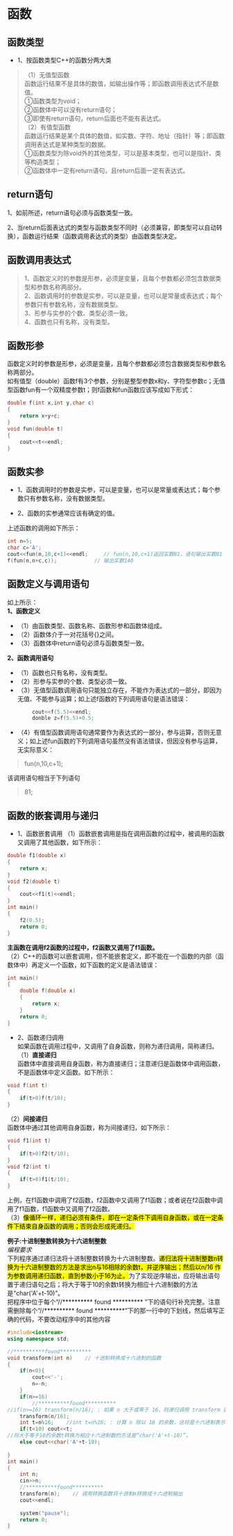 # 函数

## 函数类型
- 1、按函数类型C++的函数分两大类
>（1）无值型函数  
函数运行结果不是具体的数值，如输出操作等；即函数调用表达式不是数值。  
①函数类型为void；  
②函数体中可以没有return语句；  
③即使有return语句，return后面也不能有表达式。  
（2）有值型函数  
函数运行结果是某个具体的数值，如实数、字符、地址（指针）等；即函数调用表达式是某种类型的数据。  
①函数类型为除void外的其他类型，可以是基本类型，也可以是指针、类等构造类型；  
②函数体中一定有return语句，且return后面一定有表达式。  

## return语句  
1、如前所述，return语句必须与函数类型一致。  

2、当return后面表达式的类型与函数类型不同时（必须兼容，即类型可以自动转换），函数运行结果（函数调用表达式的类型）由函数类型决定。  

## 函数调用表达式  
>1、函数定义时的参数是形参，必须是变量，且每个参数都必须包含数据类型和参数名称两部分。  
2、函数调用时的参数是实参，可以是变量，也可以是常量或表达式；每个参数只有参数名称，没有数据类型。  
3、形参与实参的个数、类型必须一致。  
4、函数也只有名称，没有类型。  


## 函数形参  
函数定义时的参数是形参，必须是变量，且每个参数都必须包含数据类型和参数名称两部分。  
如有值型（double）函数f有3个参数，分别是整型参数x和y、字符型参数c；无值型函数fun有一个双精度参数t；则f函数和fun函数应该写成如下形式：  
```cpp
double f(int x,int y,char c)
{
    return x+y+c;
}
void fun(double t)
{
    cout<<t<<endl;
}
```
## 函数实参  
- 1、函数调用时的参数是实参，可以是变量，也可以是常量或表达式；每个参数只有参数名称，没有数据类型。  

- 2、函数的实参通常应该有确定的值。  

上述函数的调用如下所示：
```cpp
int n=5;
char c='A';
cout<<fun(n,10,c+1)<<endl;     // fun(n,10,c+1)返回实数81，语句输出实数81
f(fun(n,n+c,c));            // 输出实数140
```
## 函数定义与调用语句
如上所示：  
**1、函数定义**  
- （1）由函数类型、函数名称、函数形参和函数体组成。  
- （2）函数体介于一对花括号{}之间。  
- （3）函数体中return语句必须与函数类型一致。  

**2、函数调用语句**  
- （1）函数也只有名称，没有类型。  
- （2）形参与实参的个数、类型必须一致。  
- （3）无值型函数调用语句只能独立存在，不能作为表达式的一部分，即因为无值、不能参与运算；如上述f函数的下列调用语句是语法错误：  
```cpp   
        cout<<f(5.5)<<endl;
        donble z=f(5.5)+0.5;
```
- （4）有值型函数调用语句通常要作为表达式的一部分，参与运算，否则无意义；如上述fun函数的下列调用语句虽然没有语法错误，但因没有参与运算，无实际意义：  
>fun(n,10,c+1);   

该调用语句相当于下列语句  
>81;

## 函数的嵌套调用与递归  
- 1、函数嵌套调用
（1）函数嵌套调用是指在调用函数的过程中，被调用的函数又调用了其他函数，如下所示：
```cpp
double f1(double x)
{
    return x;
}
void f2(double t)
{
    cout<<f1(t)<<endl;
}
int main()
{
    f2(0.5);
    return 0;
}
```
**主函数在调用f2函数的过程中，f2函数又调用了f1函数。**  
（2）C++的函数可以嵌套调用，但不能嵌套定义，即不能在一个函数的内部（函数体中）再定义一个函数，如下函数的定义是语法错误：  
```cpp
int main()
{
    double f(double x)
    {
        return x;
    }
    return 0;
}
```
- 2、函数递归调用  
如果函数在调用过程中，又调用了自身函数，则称为递归调用，简称递归。  
（1）**直接递归**  
函数体中直接调用自身函数，称为直接递归；注意递归是函数体中调用函数，不是函数体中定义函数。如下所示：  
```cpp
void f(int t)
{
    if(t>0)f(t/10);     
}
```
（2）**间接递归**  
函数体中通过其他调用自身函数，称为间接递归，如下所示：  
```cpp
void f1(int t)
{
    if(t>0)f2(t/10);
}
void f2(int t)
{
    if(t>0)f1(t/10);
}
```
上例，在f1函数中调用了f2函数，f2函数中又调用了f1函数；或者说在f2函数中调用了f1函数，f1函数中又调用了f2函数。  
（3）<mark>像循环一样，递归必须有条件，即在一定条件下调用自身函数，或在一定条件下结束自身函数的调用；否则会形成死递归。</mark>  

**例子:十进制整数转换为十六进制整数**  
*编程要求*  
下列程序通过递归法将十进制整数转换为十六进制整数。<mark>递归法将十进制整数n转换为十六进制整数的方法是求出n与16相除的余数t，并逆序输出；然后以n/16 作为参数调用递归函数，直到参数小于16为止。</mark>为了实现逆序输出，应将输出语句置于递归语句之后；将大于等于10的余数t转换为相应十六进制数的方法是“char('A'+t-10)”。  
把程序中位于每个“//********** found ********** ”下的语句行补充完整。注意需删除每个“//********** found **********”下的那一行中的下划线，然后填写正确的代码，不要改动程序中的其他内容  

```cpp
#include<iostream>
using namespace std;

//**********found**********
void transform(int n)    // 十进制转换成十六进制的函数
{
	if(n<0){
		cout<<'-';
		n=-n;
	}
	if(n>=16)
		//**********found**********
//if(n>=16) transform(n/16); : 如果 n 大于或等于 16，则递归调用 transform 函数以将 n 除以 16 并继续转换为十六进制。
	transform(n/16);        
	int t=n%16;    //int t=n%16; : 计算 n 除以 16 的余数，这将是十六进制表示的最低位数字。
	if(t<10) cout<<t;
//将大于等于10的余数t转换为相应十六进制数的方法是“char('A'+t-10)”。
	else cout<<char('A'+t-10);
	
}
int main()
{
	int n;
	cin>>n;
	//**********found**********
	transform(n);    // 调用转换函数将十进制n转换成十六进制输出
	cout<<endl;
	
	system("pause");
	return 0;
}
```
